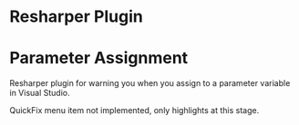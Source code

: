 Resharper Plugin
==================================
Parameter Assignment
==================================

Resharper plugin for warning you when you assign to a parameter variable in Visual Studio.

QuickFix menu item not implemented, only highlights at this stage.
